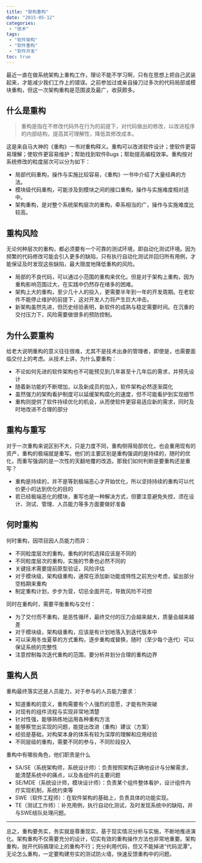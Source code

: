 ```yaml
---
title: "架构重构"
date: "2015-05-12"
categories:
 - "技术"
tags:
 - "软件架构"
 - "软件重构"
 - "软件开发"
toc: true
---
```



最近一直在做系统架构上重构工作，理论不能不学习啊，只有在思想上把自己武装起来，才能减少我们工作上的错误。之前参加过或亲自操刀过多次的代码局部或模块重构，但这一次架构重构是范围波及最广，收获颇多。

## 什么是重构

> 重构是指在不修改代码外在行为的前提下，对代码做出的修改，以改进程序的内部结构，提高其可理解性，降低其修改成本。

这是来自马大神的《重构》一书对重构释义。重构可以改进软件设计；使软件更容易理解；使软件更容易维护；帮助找到软件Bugs；帮助提高编程效率。重构按对系统修改的粒度层次可以分为如下：

 * 局部代码重构，操作与实施比较容易，《重构》一书中介绍了大量经典的方法。
 * 模块级代码重构，可能涉及到模块之间的接口重构，操作与实施难度相对适中。
 * 架构重构，是对整个系统架构层次的重构，牵系相当的广，操作与实施难度比较高。
<!--more-->
## 重构风险

无论何种层次的重构，都必须要有一个可靠的测试环境，即自动化测试环境。因为频繁的代码修改可能会引入更多的缺陷，只有执行自动化测试并回归所有用例，才能保证及时发现这些缺陷，最大限度地降低重构的风险。

 * 局部的不良代码，可以通过小范围的重构来优化。但是对于架构上重构，因为重构影响范围过大，在实践中仍然存在绪多的困难。
 * 架构上大的重构，至少几十人的投入，更需要半年到一年的开发周期。在老软件不能停止维护的前提下，这对开发人力将产生巨大冲击。
 * 新架构虽然先进，但历史经验表明，新软件的成熟与稳定需要时间。在沉重的交付压力下，风险需要做很多的预防控制。

## 为什么要重构

给老大说明重构的意义往往很难，尤其不是技术出身的管理者，即使是，也需要面临交付上的考虑。从技术上讲，为什么要重构：

 * 不论如何先进的软件架构也不可能预见到几年甚至十几年后的需求，并预先设计
 * 随着新功能的不断增加，以及新成员的加入，软件架构必然逐渐腐化
 * 虽然强力的架构看护制度可以延缓架构腐化的速度，但不可能看护到实现细节
 * 重构则提供了软件持续优化的机会，从而使软件更容易适应新的需求，同时及时地改进不合理的部分

## 重构与重写

对于一次重构来说区别不大，只是力度不同，重构侧得局部优化，也会重用现有的资产，重构的极端就是重写。他们的主要区别是重构强调的是持续的，随时的优化，而重写强调的是一次性的天翻地覆的改造。那我们如何判断是要重构还是重写？

 * 重构是持续的，并不是等到极端恶心才开始优化，所以坚持持续的重构可以代价更小的达到优化的目的
 * 若已经极端恶化的模块，重写也是一种解决方式，但要注意避免失控，须在设计、测试、管理、人员能力等多方面要做好准备

## 何时重构

何时重构，因项目因人员能力而异：

 * 不同粒度层次的重构，重构的时机选择应该是不同的
 * 不同粒度层次的重构，实施的节奏也必然不同的
 * 关键技术需要提前原型验证，风险评估
 * 对于模块级，架构级重构，通常在添加新功能或特性之前充分考虑，留出部分空档期来重构
 * 制定重构计划，步步为营，切忌全面开花，导致风险不可控

同时在重构时，需要平衡重构与交付：

 * 为了交付而不重构，是恶性循环，最终交付的压力会越来越大，质量会越来越差
 * 对于模块级，架构级重构，应该是有计划地落入到迭代版本中
 * 可以采用冬虫夏草的方式重构，逐步重构或替换，随时（至少每个迭代）可以保证系统的完整性
 * 注意控制每次迭代重构的范围，要分析并划分合理的重构边界

## 重构人员

重构最终落实还是人员能力，对于参与的人员能力要求：

 * 知道重构的意义，重构需要有个人强烈的意愿，才能有所突破
 * 对现有的组件流程与实现非常地清楚
 * 针对性强，能够熟练地运用各种重构方法
 * 能够察觉出实现的问题，能提出改进（重构）建议（方案）
 * 经验是基础，对构架本身的体系有较为深厚的理解和应用经验
 * 不同层级的重构，需要不同的参与，不同阶段投入

重构中有哪些角色，他们职责是什么

 * SA/SE（系统架构师，系统设计师）：负责按照架构正确地设计与分解需求，能清楚系统中的痛点，以及各组件的主要问题
 * SE/MDE（系统设计师，模块设计师）：负责某个组件整体看护，设计组件内疗实现机制，系统约束等
 * SWE（软件工程师）：在软件架构的基础上，负责具体的功能实现。
 * TE（测试工作师）：补充用例，执行自动化测试，及时发现系统中的缺陷，并与SWE结队处理问题。

-----
总之，重构要务实，务实就是尊重现实，基于现实情况分析与实施，不断地推进演化。架构重构不仅需要充分的设计，切实有效的重构操作方法也非常地重要。架构重构，抛开代码搞理论上的重构不行；充分利用代码，但又不能掉进“代码泥潭”。无论怎么重构，一定要构建夯实的测试防火墙，快速反馈重构中的问题。
